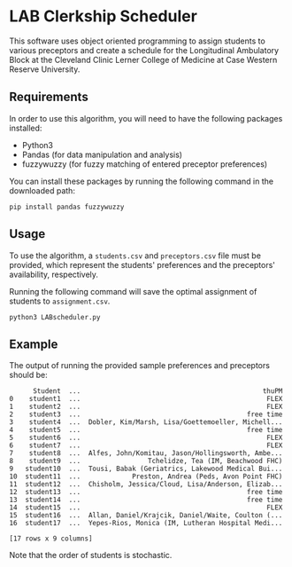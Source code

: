 # LAB Clerkship Scheduler

This software uses object oriented programming to assign students to various preceptors and create a schedule for the Longitudinal Ambulatory Block at the Cleveland Clinic Lerner College of Medicine at Case Western Reserve University.

## Requirements

In order to use this algorithm, you will need to have the following packages installed:

* Python3 
* Pandas (for data manipulation and analysis)
* fuzzywuzzy (for fuzzy matching of entered preceptor preferences)

You can install these packages by running the following command in the downloaded path:
```
pip install pandas fuzzywuzzy
```

## Usage

To use the algorithm, a `students.csv` and `preceptors.csv` file must be provided, which represent the students' preferences and the preceptors' availability, respectively. 

Running the following command will save the optimal assignment of students to `assignment.csv`.

```
python3 LABscheduler.py
```

## Example

The output of running the provided sample preferences and preceptors should be:
```
      Student  ...                                              thuPM
0    student1  ...                                               FLEX
1    student2  ...                                               FLEX
2    student3  ...                                          free time
3    student4  ...  Dobler, Kim/Marsh, Lisa/Goettemoeller, Michell...
4    student5  ...                                          free time
5    student6  ...                                               FLEX
6    student7  ...                                               FLEX
7    student8  ...  Alfes, John/Komitau, Jason/Hollingsworth, Ambe...
8    student9  ...                 Tchelidze, Tea (IM, Beachwood FHC)
9   student10  ...  Tousi, Babak (Geriatrics, Lakewood Medical Bui...
10  student11  ...             Preston, Andrea (Peds, Avon Point FHC)
11  student12  ...  Chisholm, Jessica/Cloud, Lisa/Anderson, Elizab...
12  student13  ...                                          free time
13  student14  ...                                          free time
14  student15  ...                                               FLEX
15  student16  ...  Allan, Daniel/Krajcik, Daniel/Waite, Coulton (...
16  student17  ...  Yepes-Rios, Monica (IM, Lutheran Hospital Medi...

[17 rows x 9 columns]
```
Note that the order of students is stochastic. 